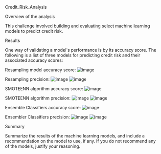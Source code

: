 Credit_Risk_Analysis

Overview of the analysis

This challenge involved building and evaluating select machine learning models to predict credit risk.

Results

One way of validating a model's performance is by its accuracy score. The following is a list of three models for predicting credit risk and their associated accuracy scores:

  Resampling model accuracy score:
  ![image](https://user-images.githubusercontent.com/100803302/175835763-3b7b69c7-7ffe-4155-b9f1-496528312adf.png)
  
  Resampling precision:
  ![image](https://user-images.githubusercontent.com/100803302/175836239-211c4ad7-eb50-4db3-b4bf-8c41b4667a53.png)
 ![image](https://user-images.githubusercontent.com/100803302/175836595-ea183528-ae8f-4aab-959a-f115321b7663.png)
  
  SMOTEENN algorithm accuracy score:
 ![image](https://user-images.githubusercontent.com/100803302/175835936-3b53d4fb-3287-4d08-8fd5-c05bd08a7714.png)
 
 SMOTEENN algorithm precision:
 ![image](https://user-images.githubusercontent.com/100803302/175836211-68fe71e8-3307-444b-8a83-607f6e43893a.png)
 ![image](https://user-images.githubusercontent.com/100803302/175836627-502d8aae-a93c-48e8-8753-5c7ca9937e2c.png)
  
  Ensemble Classifiers accuracy score:
  ![image](https://user-images.githubusercontent.com/100803302/175836037-63026fcb-0f68-469f-b141-73a55a50d843.png)
  
  Ensembler Classifiers precision:
  ![image](https://user-images.githubusercontent.com/100803302/175836134-8504fd26-2cda-492d-9dad-95da4d3c37ab.png)
  ![image](https://user-images.githubusercontent.com/100803302/175836673-c126c957-4052-4773-aca4-d82d8cfa19cd.png)
 

Summary 

Summarize the results of the machine learning models, and include a recommendation on the model to use, if any. If you do not recommend any of the models, justify your reasoning.
